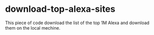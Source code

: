 # download-top-alexa-sites
This piece of code download the list of the top 1M Alexa and download them on the local mechine.
